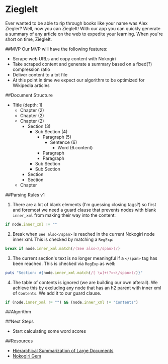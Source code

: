ZiegleIt
==============

Ever wanted to be able to rip through books like your name was Alex Ziegler? Well, now you can ZiegleIt! With our app you can quickly generate a summary of any article on the web to expedite your learning. When you're short on time, ZiegleIt.


##MVP
Our MVP will have the following features:

* Scrape web URLs and copy content with Nokogiri
* Take scraped content and generate a summary based on a fixed(?) compression ratio
* Deliver content to a txt file
* At this point in time we expect our algorithm to be optimized for Wikipedia articles

##Document Structure
* Title (depth: 1)
  * Chapter (2)
  * Chapter (2)
  * Chapter (2)
    * Section (3)
      * Sub Section (4)
        * Paragraph (5)
          * Sentence (6)
            * Word (6.content)
        * Paragraph
        * Paragraph
      * Sub Section
      * Sub Section
    * Section
    * Section
  * Chapter

##Parsing Rules v1
1. There are a lot of blank elements (I'm guessing closing tags?) so first and foremost we need a guard clause that prevents nodes with blank ```inner_xml``` from making their way into the content:
```ruby
if node.inner_xml != ""
```
2. Break when ```See also</span>``` is reached in the current Nokogiri node inner xml. This is checked by matching a ```RegExp```:
```ruby
break if node.inner_xml.match(/(See also<\/span>)/)
```
3. The current section's text is no longer meaningful if a ```</span>``` tag has been reached. This is checked via ```RegExp``` as well:
```ruby
puts "Section: #{node.inner_xml.match(/[ \w]+(?=<\/span>)/)}"
```
4. The table of contents is ignored (we are building our own afterall). We achieve this by excluding any node that has an h2 parent with inner xml of ```Contents```. We add it to our guard clause.
```ruby
if (node.inner_xml != "") && (node.inner_xml != "Contents")
```

##Algorithm



##Next Steps
* Start calculating some word scores

##Resources
* [Hierarchical Summarization of Large Documents](http://intranet.cis.drexel.edu:8080/faculty/cyang/papers/yang2008h.pdf)
* [Nokogiri Gem](http://nokogiri.org/)
